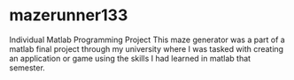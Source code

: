 # mazerunner133
Individual Matlab Programming Project 
This maze generator was a part of a matlab final project through my university where 
I was tasked with creating an application or game using the skills I had learned in 
matlab that semester.
